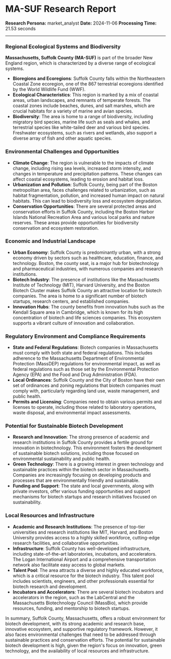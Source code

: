 # MA-SUF Research Report

**Research Persona:** market_analyst
**Date:** 2024-11-06
**Processing Time:** 21.53 seconds

---

### Regional Ecological Systems and Biodiversity

**Massachusetts, Suffolk County (MA-SUF)** is part of the broader New England region, which is characterized by a diverse range of ecological systems.

- **Bioregions and Ecoregions**: Suffolk County falls within the Northeastern Coastal Zone ecoregion, one of the 867 terrestrial ecoregions identified by the World Wildlife Fund (WWF).
- **Ecological Characteristics**: This region is marked by a mix of coastal areas, urban landscapes, and remnants of temperate forests. The coastal zones include beaches, dunes, and salt marshes, which are crucial habitats for a variety of marine and avian species.
- **Biodiversity**: The area is home to a range of biodiversity, including migratory bird species, marine life such as seals and whales, and terrestrial species like white-tailed deer and various bird species. Freshwater ecosystems, such as rivers and wetlands, also support a diverse array of fish and other aquatic species.

### Environmental Challenges and Opportunities

- **Climate Change**: The region is vulnerable to the impacts of climate change, including rising sea levels, increased storm intensity, and changes in temperature and precipitation patterns. These changes can affect coastal ecosystems, leading to erosion and habitat loss.
- **Urbanization and Pollution**: Suffolk County, being part of the Boston metropolitan area, faces challenges related to urbanization, such as habitat fragmentation, pollution, and increased human impact on natural habitats. This can lead to biodiversity loss and ecosystem degradation.
- **Conservation Opportunities**: There are several protected areas and conservation efforts in Suffolk County, including the Boston Harbor Islands National Recreation Area and various local parks and nature reserves. These areas provide opportunities for biodiversity conservation and ecosystem restoration.

### Economic and Industrial Landscape

- **Urban Economy**: Suffolk County is predominantly urban, with a strong economy driven by sectors such as healthcare, education, finance, and technology. Boston, the county seat, is a major hub for biotechnology and pharmaceutical industries, with numerous companies and research institutions.
- **Biotech Industry**: The presence of institutions like the Massachusetts Institute of Technology (MIT), Harvard University, and the Boston Biotech Cluster makes Suffolk County an attractive location for biotech companies. The area is home to a significant number of biotech startups, research centers, and established companies.
- **Innovation Hubs**: The county benefits from innovation hubs such as the Kendall Square area in Cambridge, which is known for its high concentration of biotech and life sciences companies. This ecosystem supports a vibrant culture of innovation and collaboration.

### Regulatory Environment and Compliance Requirements

- **State and Federal Regulations**: Biotech companies in Massachusetts must comply with both state and federal regulations. This includes adherence to the Massachusetts Department of Environmental Protection (MassDEP) regulations for environmental impact, as well as federal regulations such as those set by the Environmental Protection Agency (EPA) and the Food and Drug Administration (FDA).
- **Local Ordinances**: Suffolk County and the City of Boston have their own set of ordinances and zoning regulations that biotech companies must comply with, particularly regarding land use, waste management, and public health.
- **Permits and Licensing**: Companies need to obtain various permits and licenses to operate, including those related to laboratory operations, waste disposal, and environmental impact assessments.

### Potential for Sustainable Biotech Development

- **Research and Innovation**: The strong presence of academic and research institutions in Suffolk County provides a fertile ground for innovation in biotechnology. This environment fosters the development of sustainable biotech solutions, including those focused on environmental sustainability and public health.
- **Green Technology**: There is a growing interest in green technology and sustainable practices within the biotech sector in Massachusetts. Companies are increasingly focusing on developing products and processes that are environmentally friendly and sustainable.
- **Funding and Support**: The state and local governments, along with private investors, offer various funding opportunities and support mechanisms for biotech startups and research initiatives focused on sustainability.

### Local Resources and Infrastructure

- **Academic and Research Institutions**: The presence of top-tier universities and research institutions like MIT, Harvard, and Boston University provides access to a highly skilled workforce, cutting-edge research facilities, and collaborative opportunities.
- **Infrastructure**: Suffolk County has well-developed infrastructure, including state-of-the-art laboratories, incubators, and accelerators. The Logan International Airport and a comprehensive transportation network also facilitate easy access to global markets.
- **Talent Pool**: The area attracts a diverse and highly educated workforce, which is a critical resource for the biotech industry. This talent pool includes scientists, engineers, and other professionals essential for biotech research and development.
- **Incubators and Accelerators**: There are several biotech incubators and accelerators in the region, such as the LabCentral and the Massachusetts Biotechnology Council (MassBio), which provide resources, funding, and mentorship to biotech startups.

In summary, Suffolk County, Massachusetts, offers a robust environment for biotech development, with its strong academic and research base, innovative ecosystem, and supportive regulatory framework. However, it also faces environmental challenges that need to be addressed through sustainable practices and conservation efforts. The potential for sustainable biotech development is high, given the region's focus on innovation, green technology, and the availability of local resources and infrastructure.